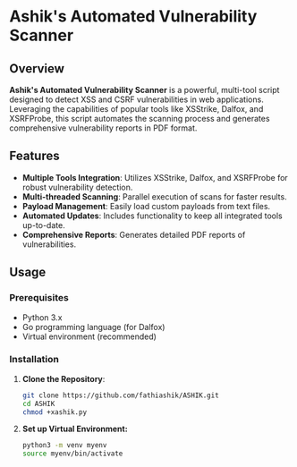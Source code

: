 # Ashik's Automated Vulnerability Scanner

## Overview

**Ashik's Automated Vulnerability Scanner** is a powerful, multi-tool script designed to detect XSS and CSRF vulnerabilities in web applications. Leveraging the capabilities of popular tools like XSStrike, Dalfox, and XSRFProbe, this script automates the scanning process and generates comprehensive vulnerability reports in PDF format.

## Features

- **Multiple Tools Integration**: Utilizes XSStrike, Dalfox, and XSRFProbe for robust vulnerability detection.
- **Multi-threaded Scanning**: Parallel execution of scans for faster results.
- **Payload Management**: Easily load custom payloads from text files.
- **Automated Updates**: Includes functionality to keep all integrated tools up-to-date.
- **Comprehensive Reports**: Generates detailed PDF reports of vulnerabilities.

## Usage

### Prerequisites

- Python 3.x
- Go programming language (for Dalfox)
- Virtual environment (recommended)

### Installation

1. **Clone the Repository**:
   ```sh
   git clone https://github.com/fathiashik/ASHIK.git
   cd ASHIK
   chmod +xashik.py

2. **Set up Virtual Environment:**
    ```sh 
    python3 -m venv myenv
   source myenv/bin/activate

   
